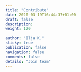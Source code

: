 ```yaml
---
title: "Contribute"
date: 2020-03-19T16:44:37+01:00
draft: false
description:
weight: 120

author: "Ilja K."
sticky: true
publication: false
navigation: false
comments: false
details: "Join team"
---
```


